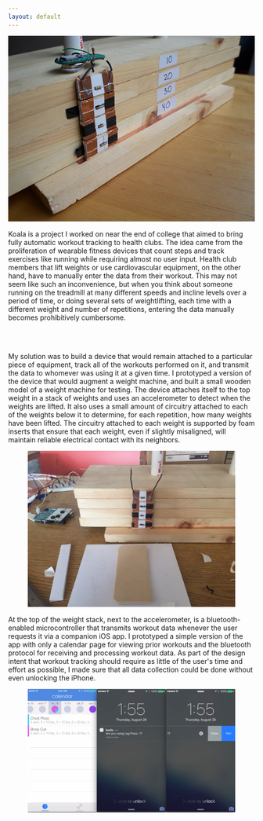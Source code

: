 ```yaml
---
layout: default
---
```


<div class="bodycontent">

<div class="media topimg">
<img src='img/Koala/koala.jpg'/>
</div>

Koala is a project I worked on near the end of college that aimed to bring fully automatic workout tracking to health clubs. The idea came from the proliferation of wearable fitness devices that count steps and track exercises like running while requiring almost no user input. Health club members that lift weights or use cardiovascular equipment, on the other hand, have to manually enter the data from their workout. This may not seem like such an inconvenience, but when you think about someone running on the treadmill at many different speeds and incline levels over a period of time, or doing several sets of weightlifting, each time with a different weight and number of repetitions, entering the data manually becomes prohibitively cumbersome.

<br><br>

My solution was to build a device that would remain attached to a particular piece of equipment, track all of the workouts performed on it, and transmit the data to whomever was using it at a given time. I prototyped a version of the device that would augment a weight machine, and built a small wooden model of a weight machine for testing. The device attaches itself to the top weight in a stack of weights and uses an accelerometer to detect when the weights are lifted. It also uses a small amount of circuitry attached to each of the weights below it to determine, for each repetition, how many weights have been lifted. The circuitry attached to each weight is supported by foam inserts that ensure that each weight, even if slightly misaligned, will maintain reliable electrical contact with its neighbors.

<div class="media" style="text-align:center">
<figure>
	<img id="image" src="img/Koala/foam2.jpg">
</figure>
</div>

At the top of the weight stack, next to the accelerometer, is a bluetooth-enabled microcontroller that transmits workout data whenever the user requests it via a companion iOS app. I prototyped a simple version of the app with only a calendar page for viewing prior workouts and the bluetooth protocol for receiving and processing workout data. As part of the design intent that workout tracking should require as little of the user's time and effort as possible, I made sure that all data collection could be done without even unlocking the iPhone.

<div class="media" style="text-align:center">
<figure>
	<img id="image" src="img/Koala/koala_app.jpg">
</figure>
</div>

</div>
